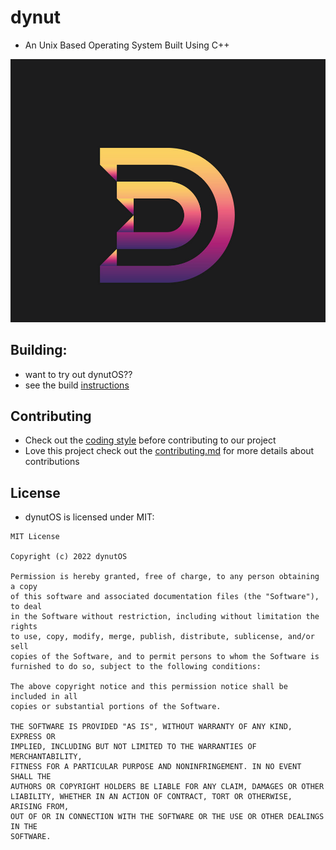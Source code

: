 # dynut
- An Unix Based Operating System Built Using C++


<img src="Docs/dynut.png"></img>

## Building:
- want to try out dynutOS??
- see the build [instructions](https://github.com/dynutOS/dynut/blob/main/Docs/building.md)

## Contributing
- Check out the [coding style](https://github.com/dynutOS/dynut/blob/main/Docs/codestyle.md) before contributing to our project
- Love this project check out the [contributing.md]() for more details about contributions

## License
- dynutOS is licensed under MIT:
```
MIT License

Copyright (c) 2022 dynutOS

Permission is hereby granted, free of charge, to any person obtaining a copy
of this software and associated documentation files (the "Software"), to deal
in the Software without restriction, including without limitation the rights
to use, copy, modify, merge, publish, distribute, sublicense, and/or sell
copies of the Software, and to permit persons to whom the Software is
furnished to do so, subject to the following conditions:

The above copyright notice and this permission notice shall be included in all
copies or substantial portions of the Software.

THE SOFTWARE IS PROVIDED "AS IS", WITHOUT WARRANTY OF ANY KIND, EXPRESS OR
IMPLIED, INCLUDING BUT NOT LIMITED TO THE WARRANTIES OF MERCHANTABILITY,
FITNESS FOR A PARTICULAR PURPOSE AND NONINFRINGEMENT. IN NO EVENT SHALL THE
AUTHORS OR COPYRIGHT HOLDERS BE LIABLE FOR ANY CLAIM, DAMAGES OR OTHER
LIABILITY, WHETHER IN AN ACTION OF CONTRACT, TORT OR OTHERWISE, ARISING FROM,
OUT OF OR IN CONNECTION WITH THE SOFTWARE OR THE USE OR OTHER DEALINGS IN THE
SOFTWARE.

```